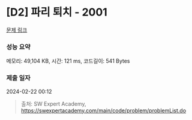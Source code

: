 # [D2] 파리 퇴치 - 2001 

[문제 링크](https://swexpertacademy.com/main/code/problem/problemDetail.do?contestProbId=AV5PzOCKAigDFAUq) 

### 성능 요약

메모리: 49,104 KB, 시간: 121 ms, 코드길이: 541 Bytes

### 제출 일자

2024-02-22 00:12



> 출처: SW Expert Academy, https://swexpertacademy.com/main/code/problem/problemList.do